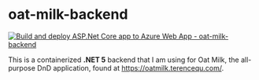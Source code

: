 # oat-milk-backend
[![Build and deploy ASP.Net Core app to Azure Web App - oat-milk-backend](https://github.com/terencequ/oat-milk-backend/actions/workflows/main_oat-milk-backend.yml/badge.svg?branch=main)](https://github.com/terencequ/oat-milk-backend/actions/workflows/main_oat-milk-backend.yml)

This is a containerized **.NET 5** backend that I am using for Oat Milk, the all-purpose DnD application, found at https://oatmilk.terencequ.com/.
